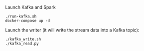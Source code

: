 Launch Kafka and Spark

```
./run-kafka.sh
docker-compose up -d
```

Launch the writer (it will write the stream data into a Kafka topic):

```
./kafka_write.sh
./kafka_read.py
```
